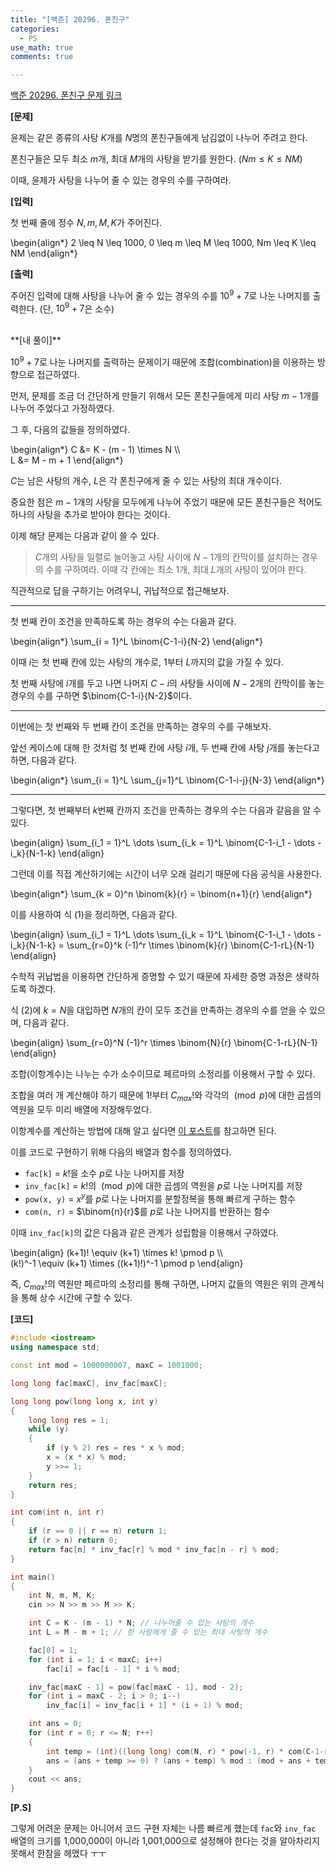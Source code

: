 ```yaml
---
title: "[백준] 20296. 폰친구"
categories:
  - PS
use_math: true
comments: true

---
```


[백준 20296. 폰친구 문제 링크](https://www.acmicpc.net/problem/20296)

**[문제]**

윤제는 같은 종류의 사탕 $K$개를 $N$명의 폰친구들에게 남김없이 나누어 주려고 한다.

폰친구들은 모두 최소 $m$개, 최대 $M$개의 사탕을 받기를 원한다. ($Nm \leq K \leq NM$)

이때, 윤제가 사탕을 나누어 줄 수 있는 경우의 수를 구하여라.

**[입력]**

첫 번째 줄에 정수 $N, m, M, K$가 주어진다.

\begin{align\*}
2 \leq N \leq 1000, 0 \leq m \leq M \leq 1000, Nm \leq K \leq NM
\end{align\*}

**[출력]**

주어진 입력에 대해 사탕을 나누어 줄 수 있는 경우의 수를 $10^9 + 7$로 나눈 나머지를 출력한다. (단, $10^9 + 7$은 소수)


<br/>
**[내 풀이]**

$10^9 + 7$로 나눈 나머지를 출력하는 문제이기 때문에 조합(combination)을 이용하는 방향으로 접근하였다.

먼저, 문제를 조금 더 간단하게 만들기 위해서 모든 폰친구들에게 미리 사탕 $m - 1$개를 나누어 주었다고 가정하였다.

그 후, 다음의 값들을 정의하였다.

\begin{align\*}
C &= K - (m - 1) \times N \\\\  
L &= M - m + 1
\end{align\*}

$C$는 남은 사탕의 개수, $L$은 각 폰친구에게 줄 수 있는 사탕의 최대 개수이다.

중요한 점은 $m-1$개의 사탕을 모두에게 나누어 주었기 때문에 모든 폰친구들은 적어도 하나의 사탕을 추가로 받아야 한다는 것이다.

이제 해당 문제는 다음과 같이 쓸 수 있다.

> $C$개의 사탕을 일렬로 늘어놓고 사탕 사이에 $N-1$개의 칸막이를 설치하는 경우의 수를 구하여라. 이때 각 칸에는 최소 1개, 최대 $L$개의 사탕이 있어야 한다.

직관적으로 답을 구하기는 어려우니, 귀납적으로 접근해보자.

---

첫 번째 칸이 조건을 만족하도록 하는 경우의 수는 다음과 같다.

\begin{align\*}
\sum_{i = 1}^L \binom{C-1-i}{N-2}
\end{align\*}

이때 $i$는 첫 번째 칸에 있는 사탕의 개수로, $1$부터 $L$까지의 값을 가질 수 있다.

첫 번째 사탕에 $i$개를 두고 나면 나머지 $C - i$의 사탕들 사이에 $N-2$개의 칸막이를 놓는 경우의 수를 구하면 $\binom{C-1-i}{N-2}$이다.

---

이번에는 첫 번째와 두 번째 칸이 조건을 만족하는 경우의 수를 구해보자.

앞선 케이스에 대해 한 것처럼 첫 번째 칸에 사탕 $i$개, 두 번째 칸에 사탕 $j$개를 놓는다고 하면, 다음과 같다.

\begin{align\*}
\sum_{i = 1}^L \sum_{j=1}^L \binom{C-1-i-j}{N-3}
\end{align\*}

---

그렇다면, 첫 번째부터 $k$번째 칸까지 조건을 만족하는 경우의 수는 다음과 같음을 알 수 있다.

\begin{align}
\sum_{i_1 = 1}^L \dots \sum_{i_k = 1}^L \binom{C-1-i_1 - \dots - i_k}{N-1-k}
\end{align}

그런데 이를 직접 계산하기에는 시간이 너무 오래 걸리기 때문에 다음 공식을 사용한다.

\begin{align\*}
\sum_{k = 0}^n \binom{k}{r} = \binom{n+1}{r}
\end{align\*}

이를 사용하여 식 (1)을 정리하면, 다음과 같다.

\begin{align}
\sum_{i_1 = 1}^L \dots \sum_{i_k = 1}^L \binom{C-1-i_1 - \dots - i_k}{N-1-k} = \sum_{r=0}^k (-1)^r \times \binom{k}{r} \binom{C-1-rL}{N-1}
\end{align}

수학적 귀납법을 이용하면 간단하게 증명할 수 있기 때문에 자세한 증명 과정은 생략하도록 하겠다.

식 (2)에 $k = N$을 대입하면 $N$개의 칸이 모두 조건을 만족하는 경우의 수를 얻을 수 있으며, 다음과 같다.

\begin{align}
\sum_{r=0}^N (-1)^r \times \binom{N}{r} \binom{C-1-rL}{N-1}
\end{align}

조합(이항계수)는 나누는 수가 소수이므로 페르마의 소정리를 이용해서 구할 수 있다.

조합을 여러 개 계산해야 하기 때문에 $1!$부터 $C_{max}!$와 각각의 $\pmod p$에 대한 곱셈의 역원을 모두 미리 배열에 저장해두었다.

이항계수를 계산하는 방법에 대해 알고 싶다면 [이 포스트](https://damo1924.github.io/algorithm/BinomialCoefficient/)를 참고하면 된다.

이를 코드로 구현하기 위해 다음의 배열과 함수를 정의하였다.

- `fac[k]` = $k!$을 소수 $p$로 나눈 나머지를 저장
- `inv_fac[k]` = $k!$의 $\pmod p$에 대한 곱셈의 역원을 $p$로 나눈 나머지를 저장
- `pow(x, y)` = $x^y$를 $p$로 나눈 나머지를 분할정복을 통해 빠르게 구하는 함수
- `com(n, r)` = $\binom{n}{r}$를 $p$로 나눈 나머지를 반환하는 함수

이때 `inv_fac[k]`의 값은 다음과 같은 관계가 성립함을 이용해서 구하였다.

\begin{align}
(k+1)! \equiv (k+1) \times k! \pmod p \\\\  
(k!)^-1 \equiv (k+1) \times ((k+1)!)^-1 \pmod p
\end{align}

즉, $C_{max}!$의 역원만 페르마의 소정리를 통해 구하면, 나머지 값들의 역원은 위의 관계식을 통해 상수 시간에 구할 수 있다.

**[코드]**
```cpp
#include <iostream>
using namespace std;

const int mod = 1000000007, maxC = 1001000;

long long fac[maxC], inv_fac[maxC];

long long pow(long long x, int y)
{
    long long res = 1;
    while (y)
    {
        if (y % 2) res = res * x % mod;
        x = (x * x) % mod;
        y >>= 1;
    }
    return res;
}

int com(int n, int r)
{
    if (r == 0 || r == n) return 1;
    if (r > n) return 0;
    return fac[n] * inv_fac[r] % mod * inv_fac[n - r] % mod;
}

int main()
{
    int N, m, M, K;
    cin >> N >> m >> M >> K;

    int C = K - (m - 1) * N; // 나누어줄 수 있는 사탕의 개수
    int L = M - m + 1; // 한 사람에게 줄 수 있는 최대 사탕의 개수

    fac[0] = 1;
    for (int i = 1; i < maxC; i++)
        fac[i] = fac[i - 1] * i % mod;

    inv_fac[maxC - 1] = pow(fac[maxC - 1], mod - 2);
    for (int i = maxC - 2; i > 0; i--)
        inv_fac[i] = inv_fac[i + 1] * (i + 1) % mod;

    int ans = 0;
    for (int r = 0; r <= N; r++)
    {
        int temp = (int)((long long) com(N, r) * pow(-1, r) * com(C-1-r*L, N-1) % mod);
        ans = (ans + temp >= 0) ? (ans + temp) % mod : (mod + ans + temp) % mod;
    }
    cout << ans;
}
```

**[P.S]**

그렇게 어려운 문제는 아니어서 코드 구현 자체는 나름 빠르게 했는데 `fac`와 `inv_fac` 배열의 크기를 1,000,000이 아니라 1,001,000으로 설정해야 한다는 것을 알아차리지 못해서 한참을 헤맸다 ㅜㅜ
